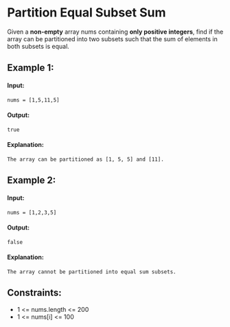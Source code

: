# Partition Equal Subset Sum

Given a **non-empty** array nums containing **only positive integers**, find if the array can be partitioned into two subsets such that the sum of elements in both subsets is equal.

 

## Example 1:

#### Input: 
`nums = [1,5,11,5]`

#### Output: 
`true`

#### Explanation: 
`The array can be partitioned as [1, 5, 5] and [11].`



## Example 2:

#### Input: 
`nums = [1,2,3,5]`

#### Output: 
`false`

#### Explanation: 
`The array cannot be partitioned into equal sum subsets.`
 


## Constraints:
- 1 <= nums.length <= 200
- 1 <= nums[i] <= 100
